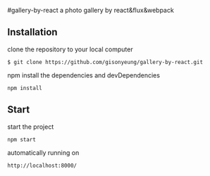 
#gallery-by-react
a photo gallery by react&flux&webpack

## Installation

clone the repository to your local computer

```
$ git clone https://github.com/gisonyeung/gallery-by-react.git
```

npm install the dependencies and devDependencies

```
npm install
```

## Start

start the project

```
npm start
```

automatically running on
```
http://localhost:8000/
```

